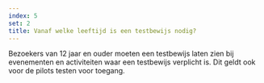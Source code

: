 ```yaml
---
index: 5
set: 2
title: Vanaf welke leeftijd is een testbewijs nodig?
---
```

Bezoekers van 12 jaar en ouder moeten een testbewijs laten zien bij evenementen en activiteiten waar een testbewijs verplicht is. Dit geldt ook voor de pilots testen voor toegang.

 
